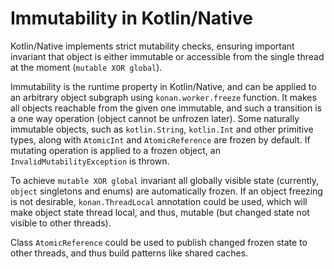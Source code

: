 # Immutability in Kotlin/Native

 Kotlin/Native implements strict mutability checks, ensuring
important invariant that object is either immutable or
accessible from the single thread at the moment (`mutable XOR global`).

 Immutability is the runtime property in Kotlin/Native, and can be applied
to an arbitrary object subgraph using `konan.worker.freeze` function.
It makes all objects reachable from the given one immutable, and
such a transition is a one way operation (object cannot be unfrozen later).
Some naturally immutable objects, such as `kotlin.String`, `kotlin.Int` and
other primitive types, along with `AtomicInt` and `AtomicReference` are frozen
by default. If mutating operation is applied to a frozen object,
an `InvalidMutabilityException` is thrown.

 To achieve `mutable XOR global` invariant all globally visible state (currently,
`object` singletons and enums) are automatically frozen. If an object freezing
is not desirable, `konan.ThreadLocal` annotation could be used, which will make
object state thread local, and thus, mutable (but changed state not visible to
other threads).

 Class `AtomicReference` could be used to publish changed frozen state to
other threads, and thus build patterns like shared caches.

